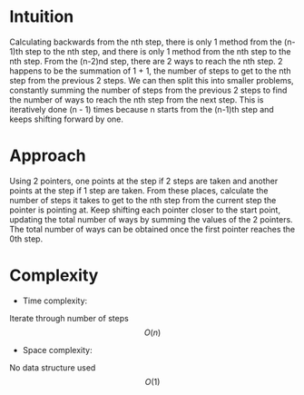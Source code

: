 # Intuition
<!-- Describe your first thoughts on how to solve this problem. -->
Calculating backwards from the nth step, there is only 1 method from the (n-1)th step to the nth step, and there is only 1 method from the nth step to the nth step. From the (n-2)nd step, there are 2 ways to reach the nth step. 2 happens to be the summation of 1 + 1, the number of steps to get to the nth step from the previous 2 steps. We can then split this into smaller problems, constantly summing the number of steps from the previous 2 steps to find the number of ways to reach the nth step from the next step. This is iteratively done (n - 1) times because n starts from the (n-1)th step and keeps shifting forward by one.

# Approach
<!-- Describe your approach to solving the problem. -->
Using 2 pointers, one points at the step if 2 steps are taken and another points at the step if 1 step are taken. From these places, calculate the number of steps it takes to get to the nth step from the current step the pointer is pointing at. Keep shifting each pointer closer to the start point, updating the total number of ways by summing the values of the 2 pointers. The total number of ways can be obtained once the first pointer reaches the 0th step. 

# Complexity
- Time complexity:
<!-- Add your time complexity here, e.g. $$O(n)$$ -->
Iterate through number of steps
$$O(n)$$

- Space complexity:
<!-- Add your space complexity here, e.g. $$O(n)$$ -->
No data structure used
$$O(1)$$